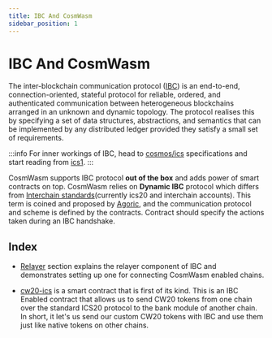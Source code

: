 ```yaml
---
title: IBC And CosmWasm
sidebar_position: 1
---
```


# IBC And CosmWasm

The inter-blockchain communication protocol ([IBC](https://ibcprotocol.org/)) is an end-to-end, connection-oriented,
stateful protocol for reliable, ordered, and authenticated communication between heterogeneous blockchains arranged in
an unknown and dynamic topology. The protocol realises this by specifying a set of data structures, abstractions, and
semantics that can be implemented by any distributed ledger provided they satisfy a small set of requirements.

:::info
 For inner workings of IBC, head to [cosmos/ics](https://github.com/cosmos/ics) specifications and start reading
from [ics1](https://github.com/cosmos/ics/tree/master/spec/ics-001-ics-standard).
:::

CosmWasm supports IBC protocol **out of the box** and adds power of smart contracts on top. CosmWasm relies on **Dynamic
IBC** protocol which differs from
[Interchain standards](https://github.com/cosmos/ics#ibcapp)(currently ics20 and interchain accounts). This term is
coined and proposed by [Agoric](https://medium.com/agoric/the-road-to-dynamic-ibc-4a43bc964bca), and the communication
protocol and scheme is defined by the contracts. Contract should specify the actions taken during an IBC handshake.

## Index

* [Relayer](relayer.md) section explains the relayer component of IBC and demonstrates setting up one for connecting
  CosmWasm enabled chains.

* [cw20-ics](cw20-ics20.md) is a smart contract that is first of its kind. This is an IBC Enabled contract that allows
  us to send CW20 tokens from one chain over the standard ICS20 protocol to the bank module of another chain. In short,
  it let's us send our custom CW20 tokens with IBC and use them just like native tokens on other chains.
